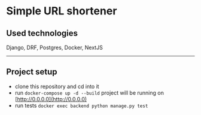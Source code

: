 # Simple URL shortener

## Used technologies
Django, DRF, Postgres, Docker, NextJS

---
## Project setup
- clone this repository and cd into it
- run `docker-compose up -d --build` project will be running on [http://0.0.0.0](http://0.0.0.0)
- run tests `docker exec backend python manage.py test`
